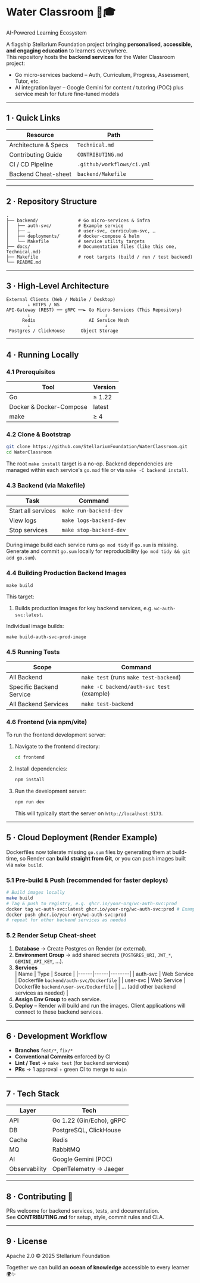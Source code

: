 # Water Classroom 🌊🎓  
AI-Powered Learning Ecosystem  

A flagship Stellarium Foundation project bringing **personalised, accessible, and engaging education** to learners everywhere.  
This repository hosts the **backend services** for the Water Classroom project:

* Go micro-services backend – Auth, Curriculum, Progress, Assessment, Tutor, etc.
* AI integration layer – Google Gemini for content / tutoring (POC) plus service mesh for future fine-tuned models

---

## 1 · Quick Links
| Resource | Path |
|----------|------|
| Architecture & Specs | `Technical.md` |
| Contributing Guide   | `CONTRIBUTING.md` |
| CI / CD Pipeline     | `.github/workflows/ci.yml` |
| Backend Cheat-sheet  | `backend/Makefile` |

---

## 2 · Repository Structure
```
.
├── backend/               # Go micro-services & infra
│   ├── auth-svc/          # Example service
│   ├── …                  # user-svc, curriculum-svc, …
│   ├── deployments/       # docker-compose & helm
│   └── Makefile           # service utility targets
├── docs/                  # Documentation files (like this one, Technical.md)
├── Makefile               # root targets (build / run / test backend)
└── README.md
```

---

## 3 · High-Level Architecture
```
External Clients (Web / Mobile / Desktop)
        ↓ HTTPS / WS
API-Gateway (REST) ── gRPC ──► Go Micro-Services (This Repository)
        ↓                            ↓
      Redis                    AI Service Mesh
        ↓                            ↓
 Postgres / ClickHouse      Object Storage
```

---

## 4 · Running Locally

### 4.1 Prerequisites
| Tool | Version |
|------|---------|
| Go | ≥ 1.22 |
| Docker & Docker-Compose | latest |
| make | ≥ 4 |

### 4.2 Clone & Bootstrap
```bash
git clone https://github.com/StellariumFoundation/WaterClassroom.git
cd WaterClassroom
```
The root `make install` target is a no-op. Backend dependencies are managed within each service's `go.mod` file or via `make -C backend install`.

### 4.3 Backend (via Makefile)
| Task | Command |
|------|---------|
| Start all services | `make run-backend-dev` |
| View logs          | `make logs-backend-dev` |
| Stop services      | `make stop-backend-dev` |

During image build each service runs `go mod tidy` if `go.sum` is missing.  
Generate and commit `go.sum` locally for reproducibility (`go mod tidy && git add go.sum`).

### 4.4 Building Production Backend Images
```
make build
```
This target:
1. Builds production images for key backend services, e.g. `wc-auth-svc:latest`.

Individual image builds:
```
make build-auth-svc-prod-image
```

### 4.5 Running Tests
| Scope | Command |
|-------|---------|
| All Backend   | `make test` (runs `make test-backend`) |
| Specific Backend Service | `make -C backend/auth-svc test` (example) |
| All Backend Services | `make test-backend` |

### 4.6 Frontend (via npm/vite)
To run the frontend development server:
1. Navigate to the frontend directory:
   ```bash
   cd frontend
   ```
2. Install dependencies:
   ```bash
   npm install
   ```
3. Run the development server:
   ```bash
   npm run dev
   ```
   This will typically start the server on `http://localhost:5173`.

---

## 5 · Cloud Deployment (Render Example)

Dockerfiles now tolerate missing `go.sum` files by generating them at build-time, so Render can **build straight from Git**, or you can push images built via `make build`.

### 5.1 Pre-build & Push (recommended for faster deploys)
```bash
# Build images locally
make build
# Tag & push to registry, e.g. ghcr.io/your-org/wc-auth-svc:prod
docker tag wc-auth-svc:latest ghcr.io/your-org/wc-auth-svc:prod # Example for auth-svc
docker push ghcr.io/your-org/wc-auth-svc:prod
# repeat for other backend services as needed
```

### 5.2 Render Setup Cheat-sheet
1. **Database** → Create Postgres on Render (or external).
2. **Environment Group** → add shared secrets (`POSTGRES_URI`, `JWT_*`, `GEMINI_API_KEY`, …).
3. **Services**  
   | Name | Type | Source |
   |------|------|--------|
   | auth-svc | Web Service | Dockerfile `backend/auth-svc/Dockerfile` |
   | user-svc | Web Service | Dockerfile `backend/user-svc/Dockerfile` |
   | … (add other backend services as needed) |
4. **Assign Env Group** to each service.
5. **Deploy** – Render will build and run the images. Client applications will connect to these backend services.

---

## 6 · Development Workflow
* **Branches** `feat/*`, `fix/*`
* **Conventional Commits** enforced by CI
* **Lint / Test** → `make test` (for backend services)
* **PRs** → 1 approval + green CI to merge to `main`

---

## 7 · Tech Stack
| Layer | Tech |
|-------|------|
| API | Go 1.22 (Gin/Echo), gRPC |
| DB | PostgreSQL, ClickHouse |
| Cache | Redis |
| MQ | RabbitMQ |
| AI | Google Gemini (POC) |
| Observability | OpenTelemetry → Jaeger |

---

## 8 · Contributing 🤝
PRs welcome for backend services, tests, and documentation.  
See **CONTRIBUTING.md** for setup, style, commit rules and CLA.

---

## 9 · License
Apache 2.0 © 2025 Stellarium Foundation  

Together we can build an **ocean of knowledge** accessible to every learner 🌍✨
